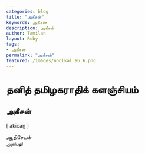 ```yaml
---  
categories: blog  
title: "அகீசன்"
keywords: அகீசன்  
description: அகீசன்
author: Tamilan  
layout: Ruby  
tags:     
- அகீசன்
permalink: "அகீசன்"  
featured: /images/noolkal_96_6.png  
--- 
```

# தனித் தமிழகராதிக் களஞ்சியம்
## அகீசன்

[ akīcaṉ ]  
  
ஆதிசேடன்  
அகிபதி